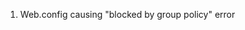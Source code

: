 1. Web.config causing "blocked by group policy" error

><compilation debug="true" targetFramework="4.5">
>      <assemblies>
>        <add assembly="System.Runtime, Version=4.0.0.0, Culture=neutral, PublicKeyToken=b03f5f7f11d50a3a" />
>      </assemblies>
>    </compilation>
  


